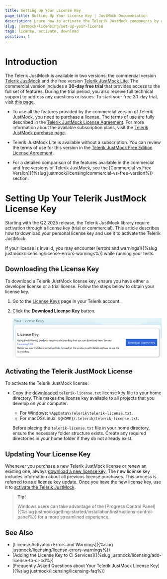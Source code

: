 ```yaml
---
title: Setting Up Your License Key
page_title: Setting Up Your License Key | JustMock Documentation
description: Learn how to activate the Telerik JustMock components by downloading and setting up your Telerik components license key.
slug: justmock/licensing/set-up-your-license
tags: license, activate, download
position: 1
---
```


# Introduction

The Telerik JustMock is available in two versions: the commercial version [Telerik JustMock](https://www.telerik.com/products/mocking.aspx) and the free version [Telerik JustMock Lite](https://www.telerik.com/justmock/free-mocking). The commercial version includes a **30-day free trial** that provides access to the full set of features. During the trial period, you also receive full technical support to address any questions or issues. To start your free 30-day trial, visit [this page](https://www.telerik.com/try/justmock).

* To use all the features provided by the commercial version of Telerik JustMock, you need to purchase a license. The terms of use are fully described in the [Telerik JustMock License Agreement](https://www.telerik.com/purchase/license-agreement/justmock-dlw-s). For more information about the available subscription plans, visit the [Telerik JustMock purchase page](https://www.telerik.com/purchase/individual-justmock.aspx).

* Telerik JustMock Lite is available without a subscription. You can review the terms of use for this version in the [Telerik JustMock Free Edition License Agreement](https://www.telerik.com/purchase/license-agreement/justmock-free-edition).

* For a detailed comparison of the features available in the commercial and free versions of Telerik JustMock, see the [Commercial vs Free Version]({%slug justmock/licensing/commercial-vs-free-version%}) section.

# Setting Up Your Telerik JustMock License Key

Starting with the Q2 2025 release, the Telerik JustMock library require activation through a license key (trial or commercial). This article describes how to download your personal license key and use it to activate the Telerik JustMock.

If your license is invalid, you may encounter [errors and warnings]({%slug justmock/licensing/license-errors-warnings%}) while running your tests.

## Downloading the License Key

To download a Telerik JustMock license key, ensure you have either a developer license or a trial license. Follow the steps below to obtain your license key.

1. Go to the [License Keys](https://www.telerik.com/account/your-licenses/license-keys) page in your Telerik account.

1. Click the **Download License Key** button.

    ![Download a Telerik JustMock License Key](./images/download-license-key.png)

## Activating the Telerik JustMock License

To activate the Telerik JustMock license:

* Copy the [downloaded](#downloading-the-license-key) `telerik-license.txt` license key file to your home directory. This makes the license key available to all projects that you develop on your computer:

    * For Windows: `%AppData%\Telerik\telerik-license.txt`.
    * For macOS/Linux: `${HOME}/.telerik/telerik-license.txt`.

    Before placing the `telerik-license.txt` file in your home directory, ensure the necessary folder structure exists. Create any required directories in your home folder if they do not already exist.
    
## Updating Your License Key

Whenever you purchase a new Telerik JustMock license or renew an existing one, always [download a new license key](#downloading-the-license-key). The new license key includes information about all previous license purchases. This process is referred to as a license key update. Once you have the new license key, use it to [activate the Telerik JustMock](#activating-the-telerik-justmock-license).

> **Tip!**
>
>Windows users can take advantage of the [Progress Control Panel]({%slug justmock/getting-started/installation/instructions-control-panel%}) for a more streamlined experience.

## See Also

* [License Activation Errors and Warnings]({%slug justmock/licensing/license-errors-warnings%})
* [Adding the License Key to CI Services]({%slug justmock/licensing/add-license-to-ci-cd%})
* [Frequently Asked Questions about Your Telerik JustMock License Key]({%slug justmock/licensing/licensing-faq%})
